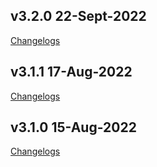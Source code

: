 ## v3.2.0 22-Sept-2022

[Changelogs](https://appcheap.io/changelog-22-sept-2022/)


## v3.1.1 17-Aug-2022

[Changelogs](https://appcheap.io/changelog-17-aug-2022/)

## v3.1.0 15-Aug-2022

[Changelogs](https://appcheap.io/changelog-15-aug-2022/)
